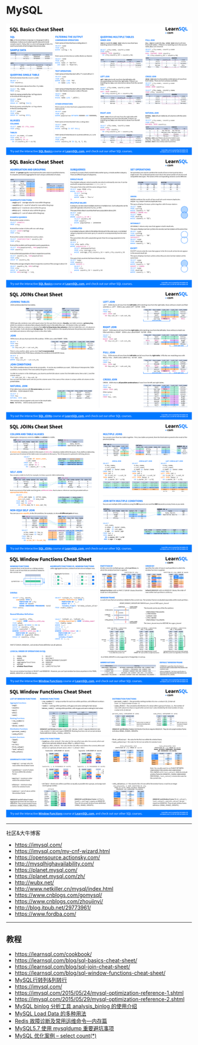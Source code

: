 # MySQL

![](assets/sql-basics-cheat-sheet-a4-page-1.png)
![](assets/sql-basics-cheat-sheet-a4-page-2.png)
![](assets/joins-cheat-sheet-a4-page-1.png)
![](assets/joins-cheat-sheet-a4-page-2.png)
![](assets/Window_Functions_Cheat_Sheet_page_1.png)
![](assets/Window_Functions_Cheat_Sheet_page_2.png)

---

社区&大牛博客

* https://imysql.com/
* https://imysql.com/my-cnf-wizard.html
* https://opensource.actionsky.com/
* http://mysqlhighavailability.com/
* https://planet.mysql.com/
* https://planet.mysql.com/zh/
* http://wubx.net/
* http://www.netkiller.cn/mysql/index.html
* https://www.cnblogs.com/gomysql/
* https://www.cnblogs.com/zhoujinyi/
* http://blog.itpub.net/29773961/
* https://www.fordba.com/

---

## 教程

* https://learnsql.com/cookbook/
* https://learnsql.com/blog/sql-basics-cheat-sheet/
* https://learnsql.com/blog/sql-join-cheat-sheet/
* https://learnsql.com/blog/sql-window-functions-cheat-sheet/
* [MySQL行转列&列转行](https://www.cnblogs.com/xiaoxi/p/7151433.html)
* https://imysql.com/
* https://imysql.com/2015/05/24/mysql-optimization-reference-1.shtml
* https://imysql.com/2015/05/29/mysql-optimization-reference-2.shtml
* [MySQL binlog 分析工具 analysis_binlog 的使用介绍](https://opensource.actionsky.com/20210331-mysql/)
* [MySQL Load Data 的多种用法](https://opensource.actionsky.com/20210325-mysql/)
* [Redis 故障诊断及常用运维命令—内存篇](https://opensource.actionsky.com/20210415-redis/)
* [MySQL5.7 使用 mysqldump 重要避坑事项](https://opensource.actionsky.com/20201112-mysqldump/)
* [MySQL 优化案例 – select count(*)](https://opensource.actionsky.com/20200707-mysql/)